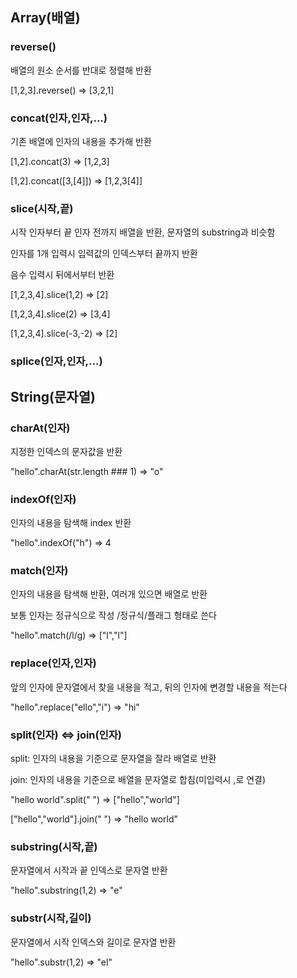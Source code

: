 ## Array(배열)

### reverse()

배열의 원소 순서를 반대로 정렬해 반환

[1,2,3].reverse() => [3,2,1]

### concat(인자,인자,...)

기존 배열에 인자의 내용을 추가해 반환

[1,2].concat(3) => [1,2,3]

[1,2].concat([3,[4]]) => [1,2,3[4]]


### slice(시작,끝)

시작 인자부터 끝 인자 전까지 배열을 반환, 문자열의 substring과 비슷함

인자를 1개 입력시 입력값의 인덱스부터 끝까지 반환

음수 입력시 뒤에서부터 반환

[1,2,3,4].slice(1,2) => [2]

[1,2,3,4].slice(2) => [3,4]

[1,2,3,4].slice(-3,-2) => [2]


### splice(인자,인자,...)



## String(문자열)


### charAt(인자)

지정한 인덱스의 문자값을 반환

"hello".charAt(str.length ### 1) => "o"


### indexOf(인자)

인자의 내용을 탐색해 index 반환

"hello".indexOf("h") => 4


### match(인자)

인자의 내용을 탐색해 반환, 여러개 있으면 배열로 반환

보통 인자는 정규식으로 작성 /정규식/플래그 형태로 쓴다

"hello".match(/l/g) => ["l","l"]


### replace(인자,인자)

앞의 인자에 문자열에서 찾을 내용을 적고, 뒤의 인자에 변경할 내용을 적는다

"hello".replace("ello","i") => "hi"


### split(인자) <=> join(인자)

split: 인자의 내용을 기준으로 문자열을 잘라 배열로 반환

join: 인자의 내용을 기준으로 배열을 문자열로 합침(미입력시 ,로 연결)

"hello world".split(" ") => ["hello","world"]

["hello","world"].join(" ") => "hello world"

### substring(시작,끝)

문자열에서 시작과 끝 인덱스로 문자열 반환

"hello".substring(1,2) => "e"


### substr(시작,길이)

문자열에서 시작 인덱스와 길이로 문자열 반환

"hello".substr(1,2) => "el"
